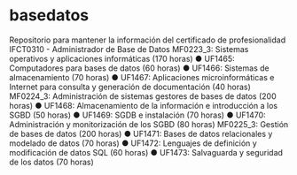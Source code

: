 # basedatos
Repositorio para mantener la información del certificado de profesionalidad IFCT0310 - Administrador de Base de Datos
MF0223_3: Sistemas operativos y aplicaciones informáticas (170 horas) 
● UF1465: Computadores para bases de datos (60 horas) 
● UF1466: Sistemas de almacenamiento (70 horas) 
● UF1467: Aplicaciones microinformáticas e Internet para consulta y generación de documentación (40 horas) 
MF0224_3: Administración de sistemas gestores de bases de datos (200 horas) 
● UF1468: Almacenamiento de la información e introducción a los SGBD (50 horas) 
● UF1469: SGDB e instalación (70 horas) 
● UF1470: Administración y monitorización de los SGBD (80 horas) 
MF0225_3: Gestión de bases de datos (200 horas) 
● UF1471: Bases de datos relacionales y modelado de datos (70 horas) 
● UF1472: Lenguajes de definición y modificación de datos SQL (60 horas) 
● UF1473: Salvaguarda y seguridad de los datos (70 horas)
